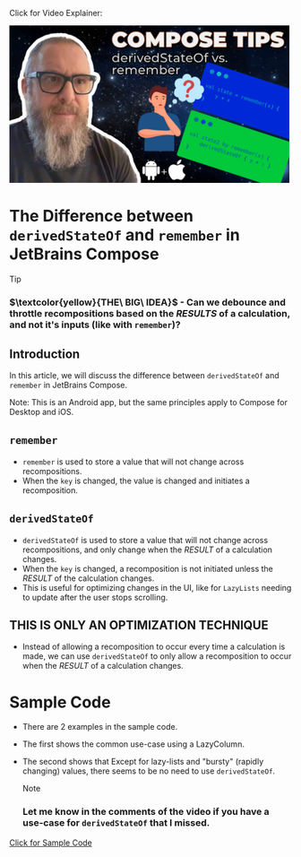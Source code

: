 Click for Video Explainer:

[<img src="assets/splash.png" width="500"/>](https://youtu.be/XXX)

# The Difference between `derivedStateOf` and `remember` in JetBrains Compose

> [!TIP]
> ### $\textcolor{yellow}{THE\ BIG\ IDEA}$ - Can we debounce and throttle recompositions based on the _RESULTS_ of a calculation, and not it's inputs (like with `remember`)?

## Introduction
In this article, we will discuss the difference between `derivedStateOf` and `remember` in JetBrains Compose.

Note: This is an 
Android app, but the same principles apply to Compose for Desktop and iOS.

## `remember`
- `remember` is used to store a value that will not change across recompositions.
- When the `key` is changed, the value is changed and initiates a recomposition.

## `derivedStateOf`
- `derivedStateOf` is used to store a value that will not change across recompositions, and only change
when the _RESULT_ of a calculation changes.
- When the `key` is changed, a recomposition is not initiated unless the _RESULT_ of the calculation changes.
- This is useful for optimizing changes in the UI, like for `LazyLists` needing to update after the user stops scrolling.

## THIS IS ONLY AN OPTIMIZATION TECHNIQUE
- Instead of allowing a recomposition to occur every time a calculation is made, we can use `derivedStateOf` to
only allow a recomposition to occur when the _RESULT_ of a calculation changes.

# Sample Code
- There are 2 examples in the sample code.
- The first shows the common use-case using a LazyColumn.
- The second shows that Except for lazy-lists and "bursty" (rapidly changing) values, there seems to be no need
  to use `derivedStateOf`. 
  
  > [!NOTE]
  > ### Let me know in the comments of the video if you have a use-case for `derivedStateOf` that I missed.

[Click for Sample Code](app/src/main/java/com/realityexpander/derivedstateof_vs_remember/MainActivity.kt)
